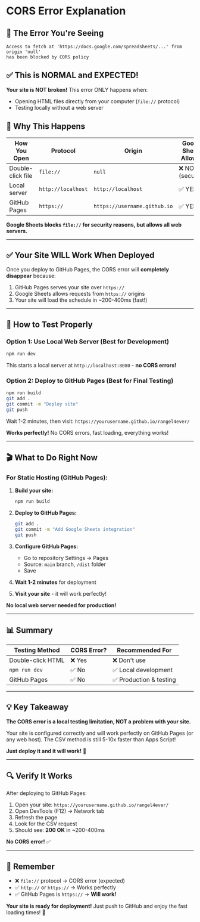 # CORS Error Explanation

## 🚨 The Error You're Seeing

```
Access to fetch at 'https://docs.google.com/spreadsheets/...' from origin 'null' 
has been blocked by CORS policy
```

## ✅ This is NORMAL and EXPECTED!

**Your site is NOT broken!** This error ONLY happens when:
- Opening HTML files directly from your computer (`file://` protocol)
- Testing locally without a web server

## 🎯 Why This Happens

| How You Open | Protocol | Origin | Google Sheets Allows? |
|--------------|----------|--------|----------------------|
| Double-click file | `file://` | `null` | ❌ NO (security) |
| Local server | `http://localhost` | `http://localhost` | ✅ YES |
| GitHub Pages | `https://` | `https://username.github.io` | ✅ YES |

**Google Sheets blocks `file://` for security reasons, but allows all web servers.**

---

## ✅ Your Site WILL Work When Deployed

Once you deploy to GitHub Pages, the CORS error will **completely disappear** because:

1. GitHub Pages serves your site over `https://`
2. Google Sheets allows requests from `https://` origins
3. Your site will load the schedule in ~200-400ms (fast!)

---

## 🧪 How to Test Properly

### Option 1: Use Local Web Server (Best for Development)

```bash
npm run dev
```

This starts a local server at `http://localhost:8080` - **no CORS errors!**

### Option 2: Deploy to GitHub Pages (Best for Final Testing)

```bash
npm run build
git add .
git commit -m "Deploy site"
git push
```

Wait 1-2 minutes, then visit: `https://yourusername.github.io/rangel4ever/`

**Works perfectly!** No CORS errors, fast loading, everything works!

---

## 🎬 What to Do Right Now

### For Static Hosting (GitHub Pages):

1. **Build your site:**
   ```bash
   npm run build
   ```

2. **Deploy to GitHub Pages:**
   ```bash
   git add .
   git commit -m "Add Google Sheets integration"
   git push
   ```

3. **Configure GitHub Pages:**
   - Go to repository Settings → Pages
   - Source: `main` branch, `/dist` folder
   - Save

4. **Wait 1-2 minutes** for deployment

5. **Visit your site** - it will work perfectly!

**No local web server needed for production!**

---

## 📊 Summary

| Testing Method | CORS Error? | Recommended For |
|----------------|-------------|-----------------|
| Double-click HTML | ❌ Yes | ❌ Don't use |
| `npm run dev` | ✅ No | ✅ Local development |
| GitHub Pages | ✅ No | ✅ Production & testing |

---

## 💡 Key Takeaway

**The CORS error is a local testing limitation, NOT a problem with your site.**

Your site is configured correctly and will work perfectly on GitHub Pages (or any web host). The CSV method is still 5-10x faster than Apps Script!

**Just deploy it and it will work!** 🚀

---

## 🔍 Verify It Works

After deploying to GitHub Pages:

1. Open your site: `https://yourusername.github.io/rangel4ever/`
2. Open DevTools (F12) → Network tab
3. Refresh the page
4. Look for the CSV request
5. Should see: **200 OK** in ~200-400ms

**No CORS error!** ✅

---

## 📝 Remember

- ❌ `file://` protocol → CORS error (expected)
- ✅ `http://` or `https://` → Works perfectly
- ✅ GitHub Pages is `https://` → **Will work!**

**Your site is ready for deployment!** Just push to GitHub and enjoy the fast loading times! 🎉

